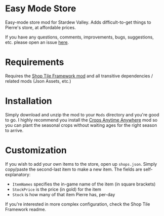 # Easy Mode Store

Easy-mode store mod for Stardew Valley. Adds difficult-to-get things to Pierre's store, at affordable prices.


If you have any questions, comments, improvements, bugs, suggestions, etc. please open an issue [here](https://github.com/nightblade9/easy-mode-store/issues).

# Requirements

Requires the [Shop Tile Framework mod](https://www.nexusmods.com/stardewvalley/mods/5005) and all transitive dependencies / related mods (Json Assets, etc.)

# Installation

Simply download and unzip the mod to your `Mods` directory and you're good to go. I highly recommend you install the [Crops Anytime Anywhere](https://www.nexusmods.com/stardewvalley/mods/3000) mod so you can plant the seasonal crops without waiting ages for the right season to arrive.

# Customization

If you wish to add your own items to the store, open up `shops.json`. Simply copy/paste the second-last item to make a new item. The fields are self-explanatory: 

- `ItemNames` specifies the in-game name of the item (in square brackets)
- `StockPrice` is the price (in gold) for the item
- `Stock` is how many of that item Pierre has, per-day

If you're interested in more complex configuration, check the Shop Tile Framework readme.